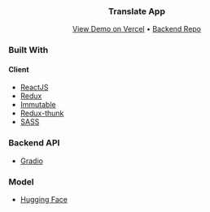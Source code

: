 <p align="center">
    <h3 align="center">Translate App</h3>
        <p align="center">
            <a href="https://translateapp.vercel.app/">View Demo on Vercel</a>
             • 
            <a href="https://github.com/elifnurkarakoc/translate-gradio">Backend Repo</a>
        </p>
</p>

### Built With

#### Client

- [ReactJS](https://reactjs.org/)
- [Redux](https://redux.js.org/)
- [Immutable](https://immutable-js.com/)
- [Redux-thunk](https://github.com/reduxjs/redux-thunk)
- [SASS](https://sass-lang.com/)

### Backend API

- [Gradio](https://gradio.app/)

### Model

- [Hugging Face](https://huggingface.co/)
